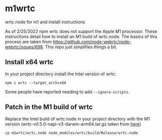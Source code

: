 # m1wrtc
wrtc.node for m1 and install instructions

As of 2/25/2022 npm wrtc does not support the Apple M1 processor. These instructions detail how to install an M1 build of wrtc.node. The basics of this process are taken from https://github.com/node-webrtc/node-webrtc/issues/698. This repo just simplifies things a bit.

## Install x64 wrtc

In your project directory install the Intel version of wrtc:

```npm i wrtc --target_arch=x64```

Some people have reported needing to add ```--ignore-scripts```.

## Patch in the M1 build of wrtc

Replace the Intel build of wrtc.node in your project directory with the M1 version (wrtc-v0.5.0-napi-v3-darwin-arm64.tar.gz taken from [here](https://github.com/corwin-of-amber/node-webrtc/releases))

```cp m1wrtc/wrtc.node node_modules/wrtc/build/Release/wrtc.node```
